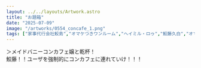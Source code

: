 ```yaml
---
layout: ../../layouts/Artwork.astro
title: "お題箱"
date: "2025-07-09"
image: "/artworks/0554_concafe_1.png"
tags: ["家事代行会社鮫島","オマケつきワンルーム","ヘイミル・ロゥ","鮫藤久白","オマケ","バニーガール","メイド","よそのこ","伺か"]
---
```


＞メイドバニーコンカフェ嬢と乾杯！  
鮫藤！！ユーザを強制的にコンカフェに連れていけ！！！